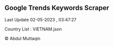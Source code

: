 

## Google Trends Keywords Scraper 
 
Last Update 02-05-2023 , 03:47:27

Country List :
VIETNAM.json



© Abdul Muttaqin 
